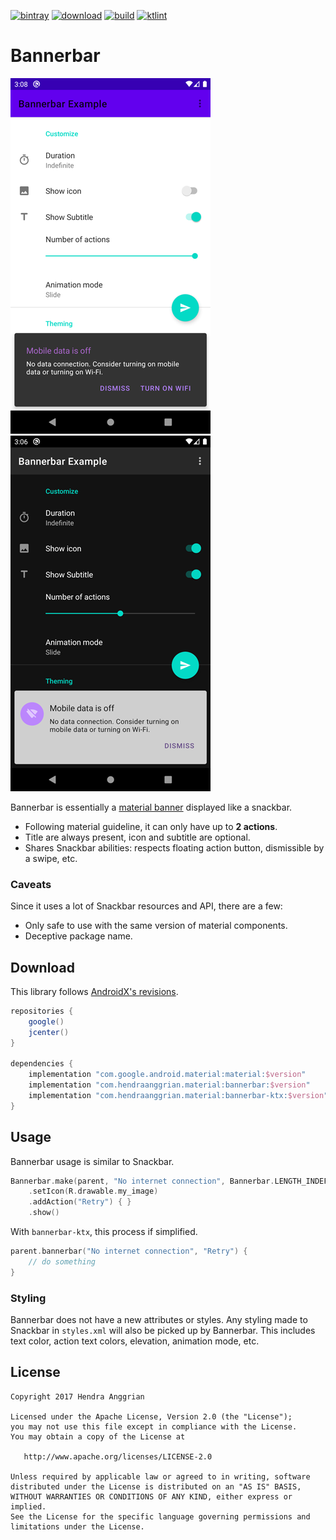 [![bintray](https://img.shields.io/badge/bintray-material-brightgreen.svg)](https://bintray.com/hendraanggrian/material)
[![download](https://api.bintray.com/packages/hendraanggrian/material/bannerbar/images/download.svg)](https://bintray.com/hendraanggrian/material/bannerbar/_latestVersion)
[![build](https://travis-ci.com/hendraanggrian/bannerbar.svg)](https://travis-ci.com/hendraanggrian/bannerbar)
[![ktlint](https://img.shields.io/badge/code%20style-%E2%9D%A4-FF4081.svg)](https://ktlint.github.io/)

Bannerbar
=========
![example_light][example_light]
![example_dark][example_dark]

Bannerbar is essentially a [material banner](https://material.io/components/banners) displayed like a snackbar.
* Following material guideline, it can only have up to **2 actions**.
* Title are always present, icon and subtitle are optional.
* Shares Snackbar abilities: respects floating action button, dismissible by a swipe, etc. 

### Caveats
Since it uses a lot of Snackbar resources and API, there are a few: 
* Only safe to use with the same version of material components.
* Deceptive package name.

Download
--------
This library follows [AndroidX's revisions][androidx-rn].

```gradle
repositories {
    google()
    jcenter()
}

dependencies {
    implementation "com.google.android.material:material:$version"
    implementation "com.hendraanggrian.material:bannerbar:$version"
    implementation "com.hendraanggrian.material:bannerbar-ktx:$version" // optional Kotlin extensions
}
```

Usage
-----
Bannerbar usage is similar to Snackbar.

```kotlin
Bannerbar.make(parent, "No internet connection", Bannerbar.LENGTH_INDEFINITE)
    .setIcon(R.drawable.my_image)
    .addAction("Retry") { }
    .show()
```

With `bannerbar-ktx`, this process if simplified.

```kotlin
parent.bannerbar("No internet connection", "Retry") {
    // do something
}
```

### Styling
Bannerbar does not have a new attributes or styles.
Any styling made to Snackbar in `styles.xml` will also be picked up by Bannerbar.
This includes text color, action text colors, elevation, animation mode, etc.

License
-------
    Copyright 2017 Hendra Anggrian

    Licensed under the Apache License, Version 2.0 (the "License");
    you may not use this file except in compliance with the License.
    You may obtain a copy of the License at

       http://www.apache.org/licenses/LICENSE-2.0

    Unless required by applicable law or agreed to in writing, software
    distributed under the License is distributed on an "AS IS" BASIS,
    WITHOUT WARRANTIES OR CONDITIONS OF ANY KIND, either express or implied.
    See the License for the specific language governing permissions and
    limitations under the License.

[example_light]: /art/example_light.png
[example_dark]: /art/example_dark.png
[androidx-rn]: https://developer.android.com/topic/libraries/support-library/androidx-rn